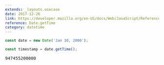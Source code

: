 ```yaml
---
extends: _layouts.usecase
date: 2017-12-26
link: https://developer.mozilla.org/en-US/docs/Web/JavaScript/Reference/Global_Objects/Date/getTime
reference: Date.getTime
category: datetime
---
```


```javascript
const date = new Date('Jan 10, 2000');

const timestamp = date.getTime();
```

<pre class="output">947455200000</pre>
